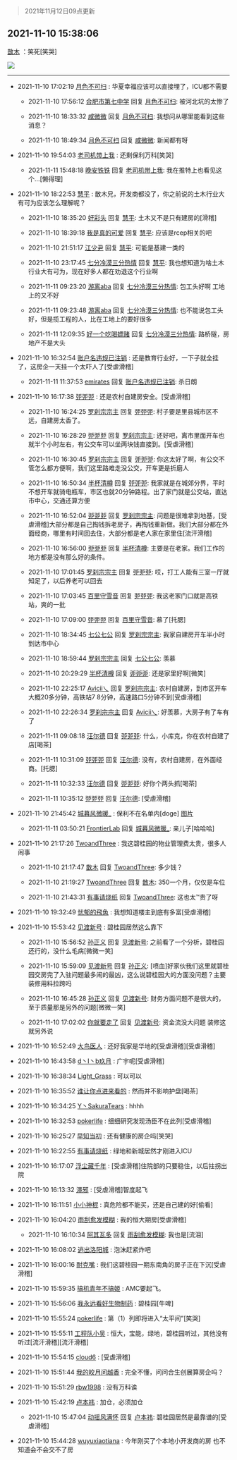 > 2021年11月12日09点更新
<link rel="stylesheet" href="https://cdn.jsdelivr.net/gh/taotie6/sampleJSON@main/css/photo_show.css">
<meta name="referrer" content="no-referrer" />


 ## 2021-11-10 15:38:06 

 [㪚木](https://www.coolapk.com/feed/31365675?shareKey=ZTFjMzgyNGQ1Mzc4NjE4YjdkMGE~) ：笑死[笑哭] 

<div class="album">
<img class="img-item" src="http://image.coolapk.com/feed/2021/1110/15/1081091_dd6fb446_9885_5156@1280x1209.jpeg" />
</div>

 ------- 

- 2021-11-10 17:02:19 [月色不可扫](uid=3639201) : 华夏幸福应该可以直接埋了，ICU都不需要 

    - 2021-11-10 17:56:12 [合肥市第七中学](uid=3597151) 回复 [月色不可扫](uid=3639201): 被河北坑的太惨了 

    - 2021-11-10 18:33:32 [咸微微](uid=1248718) 回复 [月色不可扫](uid=3639201): 我想问从哪里能看到这些消息？ 

    - 2021-11-10 18:49:34 [月色不可扫](uid=3639201) 回复 [咸微微](uid=1248718): 新闻都有呀 

- 2021-11-10 19:54:03 [老司机带上我](uid=1912353) : 还剩保利万科[笑哭] 

    - 2021-11-11 15:48:18 [晚安铁铁](uid=2870621) 回复 [老司机带上我](uid=1912353): 我在推特上也看见这个…[懒得理] 

- 2021-11-10 18:22:53 [慧平](uid=1466942) : 㪚木兄，开发商都没了，你之前说的土木行业大有可为应该怎么理解呢？ 

    - 2021-11-10 18:35:20 [好彩头](uid=1648440) 回复 [慧平](uid=1466942): 土木又不是只有建房的[滑稽] 

    - 2021-11-10 18:39:18 [我是真的可爱](uid=731138) 回复 [慧平](uid=1466942): 应该是rcep相关的吧 

    - 2021-11-10 21:51:17 [江少尹](uid=3524927) 回复 [慧平](uid=1466942): 可能是基建一类的 

    - 2021-11-10 23:17:45 [七分冷漠三分热情](uid=1829497) 回复 [慧平](uid=1466942): 我也想知道为啥土木行业大有可为，现在好多人都在劝退这个行业啊 

    - 2021-11-11 09:23:20 [游离aba](uid=1278872) 回复 [七分冷漠三分热情](uid=1829497): 包工头好啊    工地上的又不好 

    - 2021-11-11 09:23:48 [游离aba](uid=1278872) 回复 [七分冷漠三分热情](uid=1829497): 也不能说包工头好，但是揽工程的人，比在工地上的要好很多 

    - 2021-11-11 12:09:35 [好一个吃喝嫖赌](uid=757603) 回复 [七分冷漠三分热情](uid=1829497): 路桥隧，房地产不是大头 

- 2021-11-10 16:32:54 [账户名违规已注销](uid=1039732) : 还是教育行业好，一下子就全挂了，这房企一天挂一个太吓人了[受虐滑稽] 

    - 2021-11-11 11:37:53 [emirates](uid=2140963) 回复 [账户名违规已注销](uid=1039732): 杀日朗 

- 2021-11-10 16:17:38 [戼戼戼](uid=4044548) : 还是农村自建房安全。[受虐滑稽] 

    - 2021-11-10 16:24:25 [罗刹宗宗主](uid=1080167) 回复 [戼戼戼](uid=4044548): 村子要是里县城市区不远，自建房太香了。 

    - 2021-11-10 16:28:29 [戼戼戼](uid=4044548) 回复 [罗刹宗宗主](uid=1080167): 还好吧，离市里面开车也就半个小时左右，有公交车可以坐两块钱直接到。[受虐滑稽] 

    - 2021-11-10 16:30:45 [罗刹宗宗主](uid=1080167) 回复 [戼戼戼](uid=4044548): 你这太好了啊，有公交不管怎么都方便啊，我们这里路难走没公交，开车更是折磨人 

    - 2021-11-10 16:50:34 [半杯清樽](uid=2590909) 回复 [戼戼戼](uid=4044548): 我家就是在城郊分界，平时不想开车就骑电瓶车，市区也就20分钟路程。出了家门就是公交站，直达市中心，交通还算方便 

    - 2021-11-10 16:52:04 [戼戼戼](uid=4044548) 回复 [罗刹宗宗主](uid=1080167): 问题是很难拿到地基，[受虐滑稽]大部分都是自己掏钱拆老房子，再掏钱重新做。我们大部分都在外面经商，哪里有时间回去住，大部分都是老人家在家里住[流汗滑稽] 

    - 2021-11-10 16:56:00 [戼戼戼](uid=4044548) 回复 [半杯清樽](uid=2590909): 主要是在老家。我们工作的地方都是没有那么好的条件。 

    - 2021-11-10 17:01:45 [罗刹宗宗主](uid=1080167) 回复 [戼戼戼](uid=4044548): 哎，打工人能有三室一厅就知足了，以后养老可以回去 

    - 2021-11-10 17:03:45 [百里守雪音](uid=1080769) 回复 [戼戼戼](uid=4044548): 我这老家门口就是高铁站，爽的一批 

    - 2021-11-10 17:09:00 [戼戼戼](uid=4044548) 回复 [百里守雪音](uid=1080769): 慕了[托腮] 

    - 2021-11-10 18:34:45 [七公七公](uid=1763604) 回复 [罗刹宗宗主](uid=1080167): 我家自建房开车半小时到达市中心 

    - 2021-11-10 18:59:44 [罗刹宗宗主](uid=1080167) 回复 [七公七公](uid=1763604): 羡慕 

    - 2021-11-10 20:29:29 [半杯清樽](uid=2590909) 回复 [戼戼戼](uid=4044548): 还是家里好啊[微笑] 

    - 2021-11-10 22:25:17 [Avicii乀](uid=2068349) 回复 [罗刹宗宗主](uid=1080167): 农村自建房，到市区开车大概20多分钟，高铁站7   8分钟，高速路口5分钟不到[受虐滑稽] 

    - 2021-11-10 22:26:34 [罗刹宗宗主](uid=1080167) 回复 [Avicii乀](uid=2068349): 好羡慕，大房子有了车有了 

    - 2021-11-11 09:08:18 [汪尔德](uid=1595236) 回复 [戼戼戼](uid=4044548): 什么，小库克，你在农村自建了店[喝茶] 

    - 2021-11-11 10:31:09 [戼戼戼](uid=4044548) 回复 [汪尔德](uid=1595236): 没有，农村自建房，在外面经商。[托腮] 

    - 2021-11-11 10:32:33 [汪尔德](uid=1595236) 回复 [戼戼戼](uid=4044548): 好你个两头抓[喝茶] 

    - 2021-11-11 10:35:12 [戼戼戼](uid=4044548) 回复 [汪尔德](uid=1595236): [受虐滑稽] 

- 2021-11-10 21:45:42 [城暮风微暖_](uid=4146611) : 保利不在名单内[doge] [图片](http://image.coolapk.com/feed/2021/1110/21/4146611_327beaee_1941_5061@765x498.jpeg)

    - 2021-11-11 03:50:21 [FrontierLab](uid=2712621) 回复 [城暮风微暖_](uid=4146611): 亲儿子[哈哈哈] 

- 2021-11-10 21:17:26 [TwoandThree](uid=1328568) : 我这碧桂园的物业管理费太贵，很多人闹事 

    - 2021-11-10 21:17:47 [㪚木](uid=1081091) 回复 [TwoandThree](uid=1328568): 多少钱？ 

    - 2021-11-10 21:19:27 [TwoandThree](uid=1328568) 回复 [㪚木](uid=1081091): 350一个月，仅仅是车位 

    - 2021-11-10 21:43:31 [有事请烧纸](uid=1802946) 回复 [TwoandThree](uid=1328568): 这也太™贵了呀 

- 2021-11-10 19:32:49 [忧郁的飛魚](uid=8403514) : 我想知道楼主到底有多富[受虐滑稽] 

- 2021-11-10 15:53:42 [见渡新号](uid=868957) : 碧桂园居然这么靠下 

    - 2021-11-10 15:56:52 [孙正义](uid=450699) 回复 [见渡新号](uid=868957): 之前看了一个分析，碧桂园还行的，没什么毛病[微微一笑] 

    - 2021-11-10 15:59:09 [见渡新号](uid=868957) 回复 [孙正义](uid=450699): [喷血]好家伙我们这里就碧桂园交房完了入驻问题最多闹的最凶，这么说碧桂园大的方面没问题？主要装修用料拉跨吗 

    - 2021-11-10 16:45:28 [孙正义](uid=450699) 回复 [见渡新号](uid=868957): 财务方面问题不是很大的，至于质量那是另外的问题[微微一笑] 

    - 2021-11-10 17:02:02 [你就要走了](uid=3251026) 回复 [见渡新号](uid=868957): 资金流没大问题 装修这就另外说 

- 2021-11-10 16:52:49 [大鸟医人](uid=1511304) : 还好我家是华地的[受虐滑稽][受虐滑稽] 

- 2021-11-10 16:43:58 [d丶I丶b玖月](uid=2952537) : 广宇呢[受虐滑稽] 

- 2021-11-10 16:38:34 [Light_Grass](uid=2876142) : 可以可以 

- 2021-11-10 16:35:52 [谁让你点进来看的](uid=1348471) : 然而并不影响护盘[喝茶] 

- 2021-11-10 16:34:25 [Y丶SakuraTears](uid=11770841) : hhhh 

- 2021-11-10 16:32:53 [pokerlife](uid=575409) : 细细研究发现汤臣不在此列[受虐滑稽] 

- 2021-11-10 16:25:27 [早知当初](uid=2588855) : 还有健康的房企吗[笑哭] 

- 2021-11-10 16:22:55 [有事请烧纸](uid=1802946) : 绿地和新城居然才刚进入ICU 

- 2021-11-10 16:17:07 [浮尘藏千年](uid=618671) : [受虐滑稽]住院部的只要稳住，以后拄拐出院 

- 2021-11-10 16:13:32 [濹邪](uid=1210426) : [受虐滑稽]智度起飞 

- 2021-11-10 16:11:51 [小小神棍](uid=688970) : 真危险都不能买，还是自己建的好[偷看] 

- 2021-11-10 16:04:20 [雨刮愈发模糊](uid=994676) : 我的恒大期房[受虐滑稽] 

    - 2021-11-10 16:10:34 [阿其瓦多](uid=1047304) 回复 [雨刮愈发模糊](uid=994676): 我也是[流泪] 

- 2021-11-10 16:08:02 [逃出洛阳城](uid=6345748) : 泡沫赶紧炸吧 

- 2021-11-10 16:00:16 [耐克嘴](uid=2731345) : 我们这碧桂园一期东南角的房子正在下沉[受虐滑稽] 

- 2021-11-10 15:59:35 [搞机青年不搞姬](uid=1429681) : AMC要起飞。 

- 2021-11-10 15:56:06 [我永远看好生物制药](uid=3331493) : 碧桂园[牛啤] 

- 2021-11-10 15:55:24 [pokerlife](uid=575409) : 第（1）列即将进入“太平间”[笑哭] 

- 2021-11-10 15:55:11 [工程队小吴](uid=970294) : 恒大，宝能，绿地，碧桂园听过，其他没有听过[流汗滑稽][流汗滑稽] 

- 2021-11-10 15:54:15 [cloud6](uid=852635) : [受虐滑稽] 

- 2021-11-10 15:51:44 [我的皎月问越香](uid=3439641) : 完全不懂，问问合生创展算房企吗？ 

- 2021-11-10 15:51:29 [rbw1998](uid=602980) : 没有万科诶 

- 2021-11-10 15:42:19 [卢本祎](uid=2851774) : 加仓，必须加仓 

    - 2021-11-10 15:47:04 [动摇风满怀](uid=2908614) 回复 [卢本祎](uid=2851774): 碧桂园居然是最靠谱的[受虐滑稽] 

- 2021-11-10 15:44:28 [wuyuxiaotiana](uid=686790) : 今年刚买了个本地小开发商的房 也不知道会不会交不了房 

